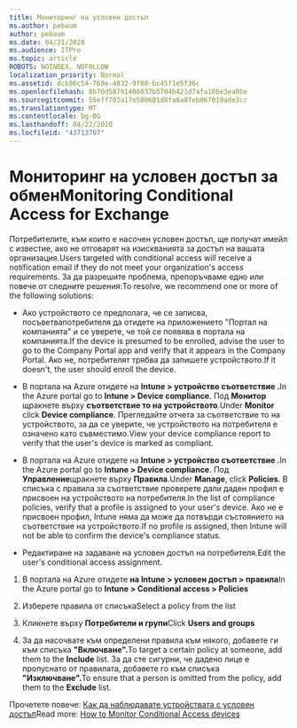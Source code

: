 ```yaml
---
title: Мониторинг на условен достъп
ms.author: pebaum
author: pebaum
ms.date: 04/21/2020
ms.audience: ITPro
ms.topic: article
ROBOTS: NOINDEX, NOFOLLOW
localization_priority: Normal
ms.assetid: dcb86c54-769e-4832-9f88-bc45f1e5f36c
ms.openlocfilehash: 8b76d58791408037b5704b421d7afa166e3ea0be
ms.sourcegitcommit: 55eff703a17e500681d8fa6a87eb067019ade3cc
ms.translationtype: MT
ms.contentlocale: bg-BG
ms.lasthandoff: 04/22/2020
ms.locfileid: "43713707"
---
```

# <a name="monitoring-conditional-access-for-exchange"></a><span data-ttu-id="4128d-102">Мониторинг на условен достъп за обмен</span><span class="sxs-lookup"><span data-stu-id="4128d-102">Monitoring Conditional Access for Exchange</span></span>

<span data-ttu-id="4128d-103">Потребителите, към които е насочен условен достъп, ще получат имейл с известие, ако не отговарят на изискванията за достъп на вашата организация.</span><span class="sxs-lookup"><span data-stu-id="4128d-103">Users targeted with conditional access will receive a notification email if they do not meet your organization's access requirements.</span></span> <span data-ttu-id="4128d-104">За да разрешите проблема, препоръчваме едно или повече от следните решения:</span><span class="sxs-lookup"><span data-stu-id="4128d-104">To resolve, we recommend one or more of the following solutions:</span></span>
  
- <span data-ttu-id="4128d-105">Ако устройството се предполага, че се записва, посъветвапотребителя да отидете на приложението "Портал на компанията" и се уверете, че той се появява в портала на компанията.</span><span class="sxs-lookup"><span data-stu-id="4128d-105">If the device is presumed to be enrolled, advise the user to go to the Company Portal app and verify that it appears in the Company Portal.</span></span> <span data-ttu-id="4128d-106">Ако не, потребителят трябва да запишете устройството.</span><span class="sxs-lookup"><span data-stu-id="4128d-106">If it doesn't, the user should enroll the device.</span></span>
    
- <span data-ttu-id="4128d-107">В портала на Azure отидете на **Intune \> устройство съответствие .**</span><span class="sxs-lookup"><span data-stu-id="4128d-107">In the Azure portal go to **Intune \> Device compliance**.</span></span> <span data-ttu-id="4128d-108">Под **Монитор** щракнете върху **съответствие то на устройството**.</span><span class="sxs-lookup"><span data-stu-id="4128d-108">Under **Monitor** click **Device compliance**.</span></span> <span data-ttu-id="4128d-109">Прегледайте отчета за съответствие то на устройството, за да се уверите, че устройството на потребителя е означено като съвместимо.</span><span class="sxs-lookup"><span data-stu-id="4128d-109">View your device compliance report to verify that the user's device is marked as compliant.</span></span> 
    
- <span data-ttu-id="4128d-110">В портала на Azure отидете на **Intune \> устройство съответствие .**</span><span class="sxs-lookup"><span data-stu-id="4128d-110">In the Azure portal go to **Intune \> Device compliance**.</span></span> <span data-ttu-id="4128d-111">Под **Управление**щракнете върху **Правила**.</span><span class="sxs-lookup"><span data-stu-id="4128d-111">Under **Manage**, click **Policies**.</span></span> <span data-ttu-id="4128d-112">В списъка с правила за съответствие проверете дали даден профил е присвоен на устройството на потребителя.</span><span class="sxs-lookup"><span data-stu-id="4128d-112">In the list of compliance policies, verify that a profile is assigned to your user's device.</span></span> <span data-ttu-id="4128d-113">Ако не е присвоен профил, Intune няма да може да потвърди състоянието на съответствие на устройството.</span><span class="sxs-lookup"><span data-stu-id="4128d-113">If no profile is assigned, then Intune will not be able to confirm the device's compliance status.</span></span> 
    
- <span data-ttu-id="4128d-114">Редактиране на задаване на условен достъп на потребителя.</span><span class="sxs-lookup"><span data-stu-id="4128d-114">Edit the user's conditional access assignment.</span></span>
    
1. <span data-ttu-id="4128d-115">В портала на Azure отидете **на Intune \> условен достъп \> правила**</span><span class="sxs-lookup"><span data-stu-id="4128d-115">In the Azure portal go to **Intune \> Conditional access \> Policies**</span></span>
    
2. <span data-ttu-id="4128d-116">Изберете правила от списъка</span><span class="sxs-lookup"><span data-stu-id="4128d-116">Select a policy from the list</span></span>
    
3. <span data-ttu-id="4128d-117">Кликнете върху **Потребители и групи**</span><span class="sxs-lookup"><span data-stu-id="4128d-117">Click **Users and groups**</span></span>
    
4. <span data-ttu-id="4128d-118">За да насочвате към определени правила към някого, добавете ги към списъка **"Включване".**</span><span class="sxs-lookup"><span data-stu-id="4128d-118">To target a certain policy at someone, add them to the **Include** list.</span></span> <span data-ttu-id="4128d-119">За да сте сигурни, че дадено лице е пропуснато от правилата, добавете го към списъка **"Изключване".**</span><span class="sxs-lookup"><span data-stu-id="4128d-119">To ensure that a person is omitted from the policy, add them to the **Exclude** list.</span></span> 
    
<span data-ttu-id="4128d-120">Прочетете повече: [Как да наблюдавате устройствата с условен достъп](https://docs.microsoft.com/intune/conditional-access-exchange-monitor)</span><span class="sxs-lookup"><span data-stu-id="4128d-120">Read more: [How to Monitor Conditional Access devices](https://docs.microsoft.com/intune/conditional-access-exchange-monitor)</span></span>
  

